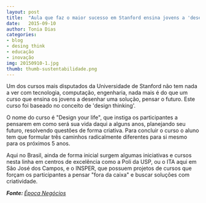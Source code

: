 ```yaml
---
layout: post
title:  "Aula que faz o maior sucesso em Stanford ensina jovens a 'desenhar' futuro"
date:   2015-09-10
author: Tonia Dias
categories: 
- blog
- desing think
- educação
- inovação
img: 20150910-1.jpg
thumb: thumb-sustentabilidade.png
---
```


Um dos cursos mais disputados da Universidade de Stanford não tem nada a ver com tecnologia, computação, engenharia, nada mais é do que um curso que ensina os jovens a desenhar uma solução, pensar o futuro. Este curso foi baseado no conceito de 'design thinking'. <!--more-->

O nome do curso é "Design your life", que instiga os participantes a pensarem em como será sua vida daqui a alguns anos, planejando seu futuro, resolvendo questões de forma criativa. Para concluir o curso o aluno tem que formular três caminhos radicalmente diferentes para si mesmo para os próximos 5 anos.

Aqui no Brasil, ainda de forma inicial surgem algumas iniciativas e cursos nesta linha em centros de excelência como a Poli da USP, ou o ITA aqui em São José dos Campos, e o INSPER, que possuem projetos de cursos que forçam os participantes a pensar "fora da caixa" e buscar soluções com criatividade.

<i><b>Fonte: </b><a href="http://epocanegocios.globo.com/Ideias/noticia/2015/09/aula-que-faz-o-maior-sucesso-de-stanford-ensina-jovens-desenhar-futuro.html">Época Negócios</a></i>